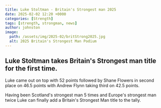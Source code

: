 ```yaml
---
title: Luke Stoltman - Britain's Strongest man 2025
date: 2025-02-02 12:20 +0000
categories: [Strength]
tags: [strength, strongman, news]
author: johnston
image:
  path: /assets/img/2025-02/britStrong2025.jpg
  alt: 2025 Britain's Strongest Man Podium
---
```


<!---
title: TITLE
date: YYYY-MM-DD HH:MM:SS +/-TTTT
categories: [TOP_CATEGORY, SUB_CATEGORY] - 0-2 elements only
tags: [TAG]     # TAG names should always be lowercase - 0 - infinite
image:                                  main post image shows on home page also
  path: /assets/img/YYYY-MM/pic.jpg
  alt: descr of pic
description: Short summary of the post. If not specified, takes the first few words from post - if specified will also appear under the title on the post
-->


## Luke Stoltman takes Britain's Strongest man title for the first time.


Luke came out on top with 52 points followed by Shane Flowers in second place on 46.5 points with Andrew Flynn taking third on 42.5 points.

Having been Scotland's strongest man 5 times and Europe's strongest man twice Luke can finally add a Britain's Strongest Man title to the tally.


